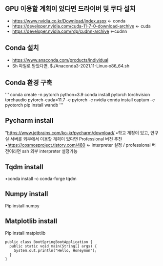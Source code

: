 ## GPU 이용할 계획이 있다면 드라이버 및 쿠다 설치
- https://www.nvidia.co.kr/Download/index.aspx <- conda
- https://developer.nvidia.com/cuda-11-7-0-download-archive <- cuda
- https://developer.nvidia.com/rdp/cudnn-archive <-cudnn

## Conda 설치
- https://www.anaconda.com/products/individual
- Sh 파일로 받았다면, $./Anaconda3-2021.11-Linux-x86_64.sh

## Conda 환경 구축
'''
conda create -n pytorch python=3.9
conda install pytorch torchvision torchaudio pytorch-cuda=11.7 -c pytorch -c nvidia
conda install captum –c pyotorch
pip install wandb
'''

## Pycharm install
"https://www.jetbrains.com/ko-kr/pycharm/download/
•학교 계정이 있고, 연구실 서버를 외부에서 이용할 계획이 있다면 Professional 버전 추천
•https://cosmosproject.tistory.com/480 
<- interpreter 설정 / professional 버전이라면 ssh 외부 interpreter 설정가능

## Tqdm install
•conda install -c conda-forge tqdm

## Numpy install
Pip install numpy

## Matplotlib install
Pip install matplotlib

```
public class BootSpringBootApplication {
  public static void main(String[] args) {
    System.out.println("Hello, Honeymon");
  }
}
```
